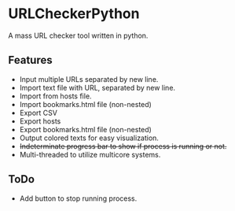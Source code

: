# URLCheckerPython
A mass URL checker tool written in python.

## Features
* Input multiple URLs separated by new line.
* Import text file with URL, separated by new line.
* Import from hosts file.
* Import bookmarks.html file (non-nested)
* Export CSV
* Export hosts
* Export bookmarks.html file (non-nested)
* Output colored texts for easy visualization.
* ~~Indeterminate progress bar to show if process is running or not.~~
* Multi-threaded to utilize multicore systems.

## ToDo
* Add button to stop running process.
